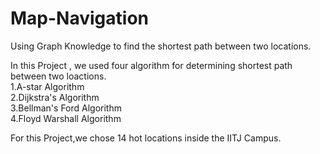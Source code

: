 # Map-Navigation
Using Graph Knowledge to find the shortest path between two locations.

In this Project , we used four algorithm for determining shortest path between two loactions.<br>
1.A-star Algorithm<br>
2.Dijkstra's Algorithm<br>
3.Bellman's Ford Algorithm<br>
4.Floyd Warshall Algorithm<br>

For this Project,we chose 14 hot locations inside the IITJ Campus.
